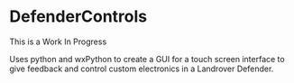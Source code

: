 # DefenderControls
This is a Work In Progress

Uses python and wxPython to create a GUI for a touch screen interface to give feedback and control custom electronics in a Landrover Defender.